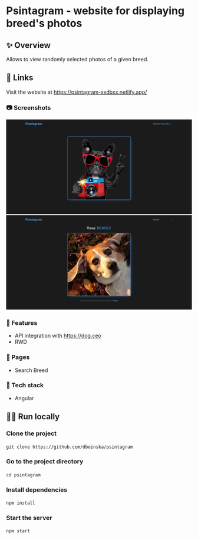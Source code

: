 # Psintagram - website for displaying breed's photos

## ✨ Overview

Allows to view randomly selected photos of a given breed.

## 🔎 Links

Visit the website at https://psintagram-xxdbxx.netlify.app/

### 📷 Screenshots

![main view](./public/screenshots/main.png)
![search view](./public/screenshots/search.png)

### 🎯 Features

- API integration with https://dog.ceo
- RWD

### 💎 Pages

- Search Breed

### 🚀 Tech stack

- Angular

## 🏃‍♀️ Run locally

### Clone the project

`git clone https://github.com/dboinska/psintagram`

### Go to the project directory

`cd psintagram`

### Install dependencies

`npm install`

### Start the server

`npm start`
